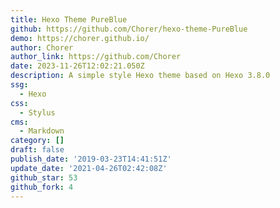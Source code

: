 ```yaml
---
title: Hexo Theme PureBlue
github: https://github.com/Chorer/hexo-theme-PureBlue
demo: https://chorer.github.io/
author: Chorer
author_link: https://github.com/Chorer
date: 2023-11-26T12:02:21.050Z
description: A simple style Hexo theme based on Hexo 3.8.0
ssg:
  - Hexo
css:
  - Stylus
cms:
  - Markdown
category: []
draft: false
publish_date: '2019-03-23T14:41:51Z'
update_date: '2021-04-26T02:42:08Z'
github_star: 53
github_fork: 4
---
```

